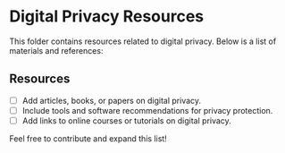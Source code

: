 # Digital Privacy Resources

This folder contains resources related to digital privacy. Below is a list of materials and references:

## Resources
- [ ] Add articles, books, or papers on digital privacy.
- [ ] Include tools and software recommendations for privacy protection.
- [ ] Add links to online courses or tutorials on digital privacy.

Feel free to contribute and expand this list!